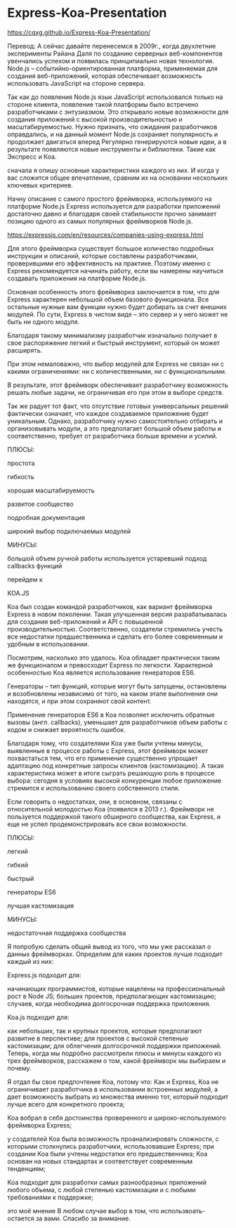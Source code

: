 # Express-Koa-Presentation
https://cqxg.github.io/Express-Koa-Presentation/

Перевод: 
А сейчас давайте перенесемся в 2009г., когда двухлетние эксперименты Райана Даля по созданию серверных веб-компонентов 
увенчались успехом и появилась принципиально новая технология.
Node.js – событийно-ориентированная платформа, применяемая для создания веб-приложений, 
которая обеспечивает возможность использовать JavaScript на стороне сервера.

Так как до появления Node.js язык JavaScript использовался только на стороне клиента, появление такой платформы было встречено разработчиками с 
энтузиазмом. Это открывало новые  возможности для создания приложений с высокой производительностью и масштабируемостью.
Нужно признать, что ожидания разработчиков оправдались, и на данный момент Node.js сохраняет популярность и продолжает двигаться вперед
Регулярно генерируются новые идеи, а в результате появляются новые инструменты и библиотеки. Такие как Экспресс и Коа.

сначала я опишу основные характеристики каждого
из них. И когда у вас сложится общее впечатление, сравним их на 
основании нескольких ключевых критериев.

Начну описание с самого простого фреймворка, используемого на платформе Node.js
Express используется для разработки приложений достаточно давно и благодаря своей стабильности 
прочно занимает позицию одного из самых популярных фреймворков Node.js.

https://expressjs.com/en/resources/companies-using-express.html

Для этого фреймворка существует большое количество подробных инструкции и описаний, которые составлены разработчиками, проверившими его 
эффективность на практике. Поэтому именно с Express рекомендуется начинать работу, если вы намерены научиться создавать приложения на 
платформе Node.js.


Основная особенность этого фреймворка заключается в том, что для Express характерен небольшой объем базового функционала. 
Все остальные нужные вам функции нужно будет добирать за счет внешних модулей. По сути, Express в чистом виде – это сервер 
и у него может не быть ни одного модуля.

Благодаря такому минимализму разработчик изначально получает в свое распоряжение легкий и быстрый инструмент, который он может расширять.

При этом немаловажно, что выбор модулей для Express не связан ни с какими ограничениями: ни с количественными, ни с функциональными.

В результате, этот фреймворк обеспечивает разработчику возможность решать любые задачи, не ограничивая его при этом в выборе средств.

 

Так же радует тот факт, что отсутствие готовых универсальных решений  фактически означает, что каждое создаваемое приложение будет уникальным.
Однако, разработчику нужно самостоятельно отбирать и организовывать модули, а это предполагает большой объем работы и соответственно, 
требует от разработчика больше времени и усилий.

 

ПЛЮСЫ: 

простота 

гибкость

хорошая масштабируемость

развитое сообщество

подробная документация

широкий выбор подключаемых модулей

 

 

МИНУСЫ: 

большой объем ручной работы
используется устаревший подход callbacks функций


перейдем к

KOA.JS

Koa был создан командой разработчиков, как вариант фреймворка Express в новом поколении. 
Такая улучшенная версия разрабатывалась для создания веб-приложений и API с повышенной производительностью. 
Соответственно, создатели стремились учесть все недостатки предшественника и сделать его более современным и удобным в использовании.

Посмотрим, насколько это удалось.
Koa обладает практически таким же функционалом и превосходит Express по легкости.
Характерной особенностью Koa является использование генераторов ES6.

Генераторы – тип функций, которые могут быть запущены, остановлены и возобновлены независимо от того, 
на каком этапе выполнения они находятся, и при этом сохраняют свой контент.

Применение генераторов ES6 в Koa позволяет исключить обратные вызовы (англ. callbacks), уменьшает для разработчиков объем 
работы с кодом и снижает вероятность ошибок.

Благодаря тому, что создателями Koa уже были учтены минусы, выявленные в процессе работы с Express, 
этот фреймворк может похвастаться тем, что его применение существенно упрощает адаптацию под 
конкретные запросы клиентов (кастомизацию). А такая характеристика может в итоге сыграть решающую 
роль в процессе выбора: сегодня в условиях высокой конкуренции любое приложение 
стремится к использованию своего собственного стиля.

Если говорить о недостатках, они, в основном, связаны с относительной молодостью Koa (появился в 2013 г.). 
Фреймворк не пользуется поддержкой такого обширного сообщества, как Express, и еще не  успел продемонстрировать все свои возможности.

 

ПЛЮСЫ: 

легкий  

гибкий

быстрый

генераторы ES6

лучшая кастомизация

 

 

МИНУСЫ: 

недостаточная поддержка сообщества


Я попробую сделать общий вывод из того, что мы уже рассказал о данных фреймворках. Определим для каких проектов лучше подходит каждый из них:

Express.js подходит для:


начинающих программистов, которые нацелены на профессиональный рост в Node JS;
больших проектов, предполагающих кастомизацию;
случаев, когда необходима долгосрочная поддержка приложения.



Koa.js подходит для:

как небольших, так и крупных проектов, которые предполагают развитие в перспективе;
для проектов с высокой степенью кастомизации;
для облегчения долгосрочной поддержки приложений.
Теперь, когда мы подробно рассмотрели плюсы и минусы каждого из трех фреймворков, расскажем о том, какой фреймворк мы выбираем и почему.






Я отдал бы свое предпочтение Koа, потому что:
Как и Express, Koa не ограничивает разработчика в использовании встроенных модулей, а дает возможность выбрать из 
множества именно тот, который подходит лучше всего для конкретного проекта;

Koa вобрал в себя достоинства проверенного и широко-используемого фреймворка Express;

у создателей Koa была возможность проанализировать сложности, с которыми столкнулись разработчики, использовавшие Express;
при создании  Koa были учтены недостатки его предшественника;
Koa основан на новых стандартах и соответствует современным тенденциям;

Koa подходит для разработки самых разнообразных приложений любого объема, с любой степенью кастомизации и с любыми требованиями к поддержке;

это моё мнение В любом случае выбор в том, что использвоать-  остается за вами. 
Спасибо за внимание.
